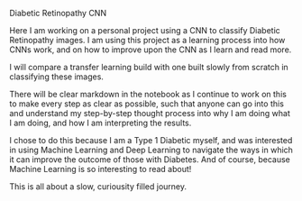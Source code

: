 Diabetic Retinopathy CNN

Here I am working on a personal project using a CNN to classify Diabetic Retinopathy images.
I am using this project as a learning process into how CNNs work, and on how to improve upon the CNN as I learn and read more.

I will compare a transfer learning build with one built slowly from scratch in classifying these images.

There will be clear markdown in the notebook as I continue to work on this to make every step as clear as possible, such that anyone can go into this and understand my step-by-step thought process into why I am doing what I am doing, and how I am interpreting the results.

I chose to do this because I am a Type 1 Diabetic myself, and was interested in using Machine Learning and Deep Learning to navigate the ways in which it can improve the outcome of those with Diabetes. And of course, because Machine Learning is so interesting to read about!

This is all about a slow, curiousity filled journey.
